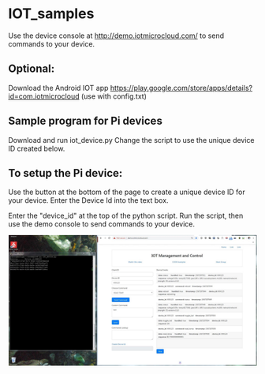 # IOT_samples

Use the device console at http://demo.iotmicrocloud.com/  to send commands to your device.

## Optional:
Download the Android IOT app
https://play.google.com/store/apps/details?id=com.iotmicrocloud
(use with config.txt)

## Sample program for Pi devices
Download and run iot_device.py
Change the script to use the unique device ID created below.

## To setup the Pi device: 
Use the button at the bottom of the page to create a unique device ID for your device. 
Enter the Device Id into the text box.

Enter the "device_id" at the top of the python script.
Run the script, then use the demo console to send commands to your device.


![Demo](platform_working.JPG)
